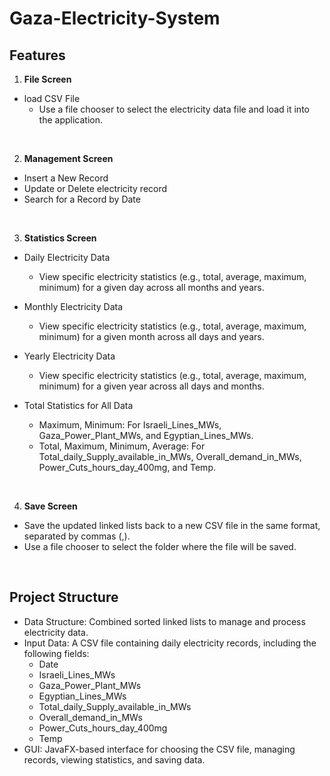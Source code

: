 # Gaza-Electricity-System



## Features
1. **File Screen**
- load CSV File
   - Use a file chooser to select the electricity data file and load it into the application.
<br>

2. **Management Screen**
- Insert a New Record
- Update or Delete electricity record
- Search for a Record by Date
<br>

3. **Statistics Screen**
- Daily Electricity Data
   - View specific electricity statistics (e.g., total, average, maximum, minimum) for a given day across all months and years.
     
- Monthly Electricity Data
   - View specific electricity statistics (e.g., total, average, maximum, minimum) for a given month across all days and years.
     
- Yearly Electricity Data
   - View specific electricity statistics (e.g., total, average, maximum, minimum) for a given year across all days and months.
     
- Total Statistics for All Data
   - Maximum, Minimum: For Israeli_Lines_MWs, Gaza_Power_Plant_MWs, and Egyptian_Lines_MWs.
   - Total, Maximum, Minimum, Average: For Total_daily_Supply_available_in_MWs, Overall_demand_in_MWs, Power_Cuts_hours_day_400mg, and Temp.
<br>

4. **Save Screen**
- Save the updated linked lists back to a new CSV file in the same format, separated by commas (,).
- Use a file chooser to select the folder where the file will be saved.
<br>

## Project Structure 
- Data Structure: Combined sorted linked lists to manage and process electricity data.
- Input Data: A CSV file containing daily electricity records, including the following fields:
   - Date
   - Israeli_Lines_MWs
   - Gaza_Power_Plant_MWs
   - Egyptian_Lines_MWs
   - Total_daily_Supply_available_in_MWs
   - Overall_demand_in_MWs
   - Power_Cuts_hours_day_400mg
   - Temp
- GUI: JavaFX-based interface for choosing the CSV file, managing records, viewing statistics, and saving data. 
